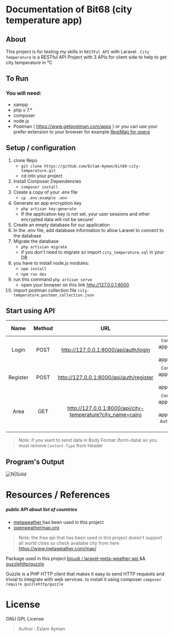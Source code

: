 # Documentation of Bit68 (city temperature app)
## About
This project is for testing my skills in `RESTFul API` with Laravel  .
`City Temperature` is a RESTful API Project with 3 APIs for client side to help to get city temperature in °C

## To Run
### You will need:
- xampp
- php v 7.*
- composer
- node.js
- Postman ( https://www.getpostman.com/apps )
or you can use your prefer extension to your browser for example [ RestMan for opera ](https://addons.opera.com/en/extensions/details/restman/)

## Setup / configuration
 1. clone Repo 
    - `git clone https://github.com/Eslam-Ayman/bit68-city-temperature.git`
    - cd into your project
 2. Install Composer Dependencies
    - ```composer install```
 3. Create a copy of your .env file
    - ```cp .env.example .env```
 4. Generate an app encryption key
    - ```php artisan key:generate```
    - If the application key is not set, your user sessions and other encrypted data will not be secure!
 5. Create an empty database for our application
 6. In the .env file, add database information to allow Laravel to connect to the database
 7. Migrate the database
    - `php artisian migrate`
    - if you don't need to migrate so import `city_temperature.sql` in your DB
 9. you have to install node.js modules:
    - `npm install`
    - `npm run dev` 
10. run this command `php artisan serve`
    - open your browser on this link <http://127.0.0.1:8000>
11. import postman collection file `city-temperature.postman_collection.json` 

## Start using API
| Name       | Method   | URL                              | Header                                                        | Body ( **RAW** ) not (form-data) |
| :----------: |:--------:| :--------------------------------: | :--------------------------------------------------------------:| :-----:|
| Login      | POST     | http://127.0.0.1:8000/api/auth/login    | `Content-Type`: application/json <br> `Accept`: application/json | `Required Data`: (email, password) <br> `Optional Data`: (null) |
| Register   | POST     | http://127.0.0.1:8000/api/auth/register | `Content-Type`: application/json <br> `Accept`: application/json | `Required Data`: (name, email, password, password_confirmation) <br> `Optional Data`: (null)  |
| Area       | GET      | http://127.0.0.1:8000/api/city-temperature?city_name=cairo     | `Content-Type`: application/json <br> `Accept`: application/json <br> `Authorization`: Bearer <Token-Here> |  null  |

> Note: if you want to send data in Body Format (form-data) so you must remove `Content-Type` from Header

## Program's Output
![N|Solid](https://i.ibb.co/NKy4qr0/image.png)

# Resources / References
##### public API about list of countries 
- [ metaweather ](https://www.metaweather.com) has been used in this project
- [ openweathermap.org ](https://openweathermap.org/api)

> Note: the free api that has been used in this project doesn't support all world cities so check availabe city from here https://www.metaweather.com/map/

Package used in this project [ bioudi / laravel-meta-weather-api ](https://github.com/bioudi/laravel-meta-weather-api) && [guzzlehttp/guzzle](https://github.com/guzzle/guzzle)

Guzzle is a PHP HTTP client that makes it easy to send HTTP requests and trivial to integrate with web services.
to install it using composer `composer require guzzlehttp/guzzle`


# License 
GNU GPL License
> Author : Eslam Ayman 
